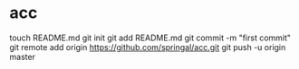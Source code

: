 acc
===
touch README.md
git init
git add README.md
git commit -m "first commit"
git remote add origin https://github.com/springal/acc.git
git push -u origin master

